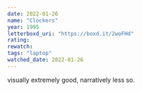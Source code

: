 ```yaml
---
date: 2022-01-26
name: "Clockers"
year: 1995
letterboxd_uri: "https://boxd.it/2woFHd"
rating: 
rewatch: 
tags: "laptop"
watched_date: 2022-01-26
---
```


visually extremely good, narratively less so.
